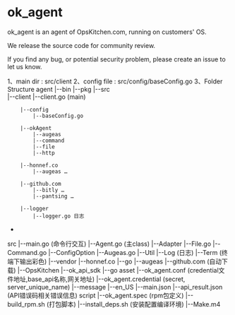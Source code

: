 # ok_agent
ok_agent is an agent of OpsKitchen.com, running on customers' OS.

We release the source code for community review.

If you find any bug, or potential security problem, please create an issue to let us know.

1、main dir : src/client
2、config file : src/config/baseConfig.go
3、Folder Structure
agent
	|--bin
	|--pkg
	|--src  
		|--client
			|--client.go (main)

		|--config
			|--baseConfig.go

		|--okAgent
			|--augeas
			|--command
			|--file
			|--http

		|--honnef.co
			|--augeas …

		|--github.com
			|--bitly …
			|--pantsing …

		|--logger
			|--logger.go 日志

-



src
    |--main.go (命令行交互)
    |--Agent.go (主class)
    |--Adapter
        |--File.go
        |--Command.go
        |--ConfigOption
            |--Augeas.go
    |--Util
        |--Log (日志)
        |--Term (终端下输出彩色)
    |--vendor
        |--honnef.co
            |--go
                |--augeas
        |--github.com (自动下载)
            |--OpsKitchen
                |--ok_api_sdk
                    |--go
asset
    |--ok_agent.conf (credential文件地址,base_api名称,网关地址)
    |--ok_agent.credential (secret, server_unique_name)
    |--message
        |--en_US
            |--main.json
            |--api_result.json (API错误码相关错误信息)
script
    |--ok_agent.spec (rpm包定义)
    |--build_rpm.sh (打包脚本)
    |--install_deps.sh (安装配置编译环境)
    |--Make.m4